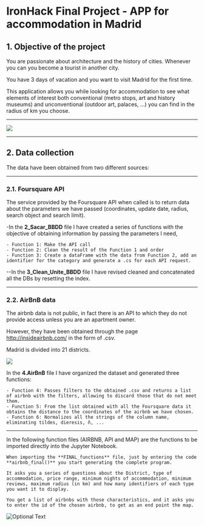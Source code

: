 # IronHack Final Project - APP for accommodation in Madrid

## 1. Objective of the project

You are passionate about architecture and the history of cities. Whenever you can you become a tourist in another city. 

You have 3 days of vacation and you want to visit Madrid for the first time.

This application allows you while looking for accommodation to see what elements of interest both conventional (metro stops, art and history museums) and unconventional (outdoor art, palaces, ...) you can find in the radius of km you choose.

---------------------------------

![](https://www.soy-de.com/images/thumbs/%c2%bfCu%c3%a1ndo-reabrir%c3%a1-la-estaci%c3%b3n-de-Metro-de-Gran-V%c3%ada-0040047.jpeg)

---------------------------------

## 2. Data collection

The data have been obtained from two different sources:

------



### 2.1. Foursquare API

The service provided by the Foursquare API when called is to return data about the parameters we have passed (coordinates, update date, radius, search object and search limit).

-In the **2_Sacar_BBDD** file I have created a series of functions with the objective of obtaining information by passing the parameters I need,

    - Function 1: Make the API call
    - Function 2: Clean the result of the Function 1 and order
    - Function 3: Create a dataFrame with the data from Function 2, add an identifier for the category and generate a .cs for each API request.

--In the **3_Clean_Unite_BBDD** file I have revised cleaned and concatenated all the DBs by resetting the index.





----

### 2.2. AirBnB data

The airbnb data is not public, in fact there is an API to which they do not provide access unless you are an apartment owner.

However, they have been obtained through the page http://insideairbnb.com/ in the form of .csv.

Madrid is divided into 21 districts.

![](https://i.pinimg.com/564x/01/49/e3/0149e31c7d2d025e8d486d1a4eec17b7.jpg)


In the **4.AirBnB** file I have organized the dataset and generated three functions:

    - Function 4: Passes filters to the obtained .csv and returns a list of airbnb with the filters, allowing to discard those that do not meet them.
    - Function 5: From the list obtained with all the Foursquare data it obtains the distance to the coordinates of the airbnb we have chosen.
    - Function 6: Normalizes all the strings of the column name, eliminating tildes, dieresis, ñ, ...

----

In the following function files (AIRBNB, API and MAP) are the functions to be imported directly into the Jupyter Notebook.

    When importing the **FINAL_functions** file, just by entering the code **airbnb_final()** you start generating the complete program.

    It asks you a series of questions about the District, type of accommodation, price range, minimum nights of accommodation, minimum reviews, maximum radius (in km) and how many identifiers of each type you want it to display.

    You get a list of airbnbs with those characteristics, and it asks you to enter the id of the chosen airbnb, to get as an end point the map.

![Optional Text](../-final-proyect-/images/foto_fin.png)
 

